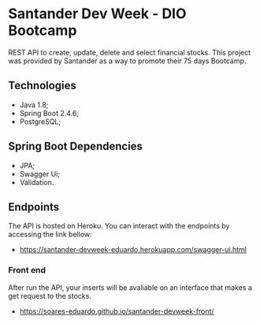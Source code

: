# Santander Dev Week - DIO Bootcamp

REST API to create, update, delete and select financial stocks. This project was provided by Santander as a way to promote their 75 days Bootcamp.

## Technologies

- Java 1.8;
- Spring Boot 2.4.6;
- PostgreSQL;

## Spring Boot Dependencies

- JPA;
- Swagger Ui;
- Validation.

## Endpoints

The API is hosted on Heroku. You can interact with the endpoints by accessing the link bellow: 

- https://santander-devweek-eduardo.herokuapp.com/swagger-ui.html

### Front end

After run the API, your inserts will be avaliable on an interface that makes a get request to the stocks.

- https://soares-eduardo.github.io/santander-devweek-front/